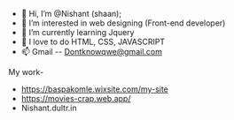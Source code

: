 - 👋 Hi, I’m @Nishant (shaan);
- 👀 I’m interested in web designing (Front-end developer)
- 🌱 I’m currently learning Jquery
- 💞️ I love to do HTML, CSS, JAVASCRIPT
- 📫 Gmail -- Dontknowqwe@gmail.com


My work-

- https://baspakomle.wixsite.com/my-site
- https://movies-crap.web.app/
- Nishant.dultr.in


<!---
nishant-source/nishant-source is a ✨ special ✨ repository because its `README.md` (this file) appears on your GitHub profile.
You can click the Preview link to take a look at your changes.
--->
